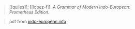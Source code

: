 > [[quiles]]; [[lopez-f]]. *A Grammar of Modern Indo-European: Prometheus Edition*. 

> pdf from [indo-european.info](https://www.google.com/url?sa=t&rct=j&q=&esrc=s&source=web&cd=&cad=rja&uact=8&ved=2ahUKEwjCyIPEneP4AhXRlGoFHctfC8YQFnoECAQQAQ&url=https%3A%2F%2Findo-european.info%2Fa-grammar-of-modern-indo-european-prometheus-edition.pdf&usg=AOvVaw0f9Sm5Pf_EGyyuECTrOumS)